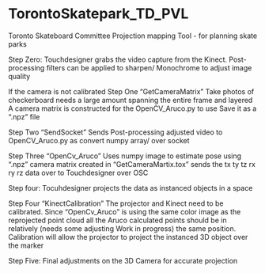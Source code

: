 # TorontoSkatepark_TD_PVL
Toronto Skateboard Committee Projection mapping Tool - for planning skate parks

Step Zero: 
Touchdesigner grabs the video capture from the Kinect.
Post-processing filters can be applied to sharpen/ Monochrome to adjust image quality

If the camera is not calibrated
Step One “GetCameraMatrix”
Take photos of checkerboard needs a large amount spanning the entire frame and layered
A camera matrix is constructed for the OpenCV_Aruco.py to use 
Save it as a “.npz” file

Step Two “SendSocket”
Sends Post-processing adjusted video to OpenCV_Aruco.py as convert numpy array/ over socket

Step Three “OpenCv_Aruco”
Uses numpy image to estimate pose using “.npz” camera matrix created in “GetCameraMartix.tox”
sends the tx ty tz rx ry rz data over to Touchdesigner over OSC

Step four: Tocuhdesigner projects the data as instanced objects in a space

Step Four “KinectCalibration”
The projector and Kinect need to be calibrated. Since “OpenCv_Aruco” is using the same color image as the reprojected point cloud all the Aruco calculated points should be in relatively (needs some adjusting Work in progress) the same position. Calibration will allow the projector to project the instanced 3D object over the marker

Step Five:
Final adjustments on the 3D Camera for accurate projection
